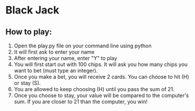 # Black Jack
## How to play:
1. Open the play.py file on your command line using python
1. It will first ask to enter your name
1. After entering your name, enter "Y" to play
1. You will first start out with 100 chips. It will ask you how many chips you want to bet (must type an integer).
1. Once you make a bet, you will receive 2 cards. You can choose to hit (H) or stay (S).
1. You are allowed to keep choosing (H) until you pass the sum of 21.
1. Once you choose to stay, your value will be compared to the computer's sum. If you are closer to 21 than the computer, you win!
